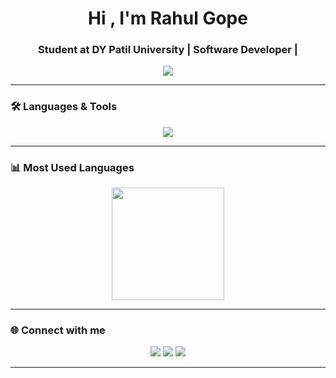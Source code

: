 <h1 align="center">Hi , I'm Rahul Gope</h1>
<h3 align="center">Student at DY Patil University | Software Developer |</h3>

<p align="center">
  <img src="https://komarev.com/ghpvc/?username=rahulgope45&color=blueviolet&style=flat">
</p>

---

### 🛠️ Languages & Tools
<p align="center">
  <img src="https://skillicons.dev/icons?i=html,css,js,react,nodejs,python,mongodb,git,figma,flutter,firebase,postman,sklearn&perline=8" />
</p>

---

### 📊 Most Used Languages
<p align="center">
   <img height="180em" src="https://github-readme-stats-eight-theta.vercel.app/api/top-langs/?username=rahulgope45&layout=compact&langs_count=8&theme=algolia"/>
</p>

---

### 🌐 Connect with me
<p align="center">
  <a href="https://rahul-gope.vercel.app" target="_blank"><img src="https://img.shields.io/badge/Portfolio-%23000000.svg?&style=for-the-badge&logo=vercel&logoColor=white" /></a>
  <a href="https://twitter.com/rahul26664125" target="_blank"><img src="https://img.shields.io/badge/Twitter-%231DA1F2.svg?&style=for-the-badge&logo=twitter&logoColor=white" /></a>
  <a href="https://linkedin.com/in/rahul-gope-dev0" target="_blank"><img src="https://img.shields.io/badge/LinkedIn-%230077B5.svg?&style=for-the-badge&logo=linkedin&logoColor=white" /></a>
  
</p>

---
